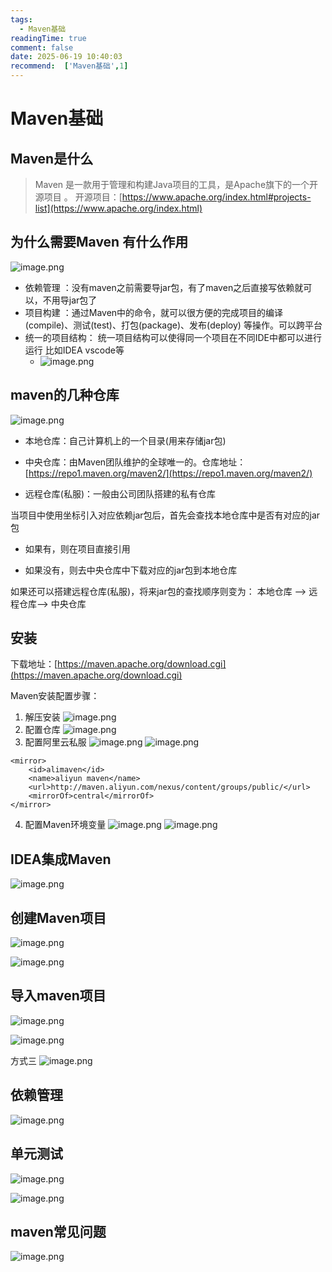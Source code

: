```yaml
---
tags:
  - Maven基础
readingTime: true
comment: false
date: 2025-06-19 10:40:03
recommend:  ['Maven基础',1]
---
```

# Maven基础


## Maven是什么

> Maven 是一款用于管理和构建Java项目的工具，是Apache旗下的一个开源项目 。
> 开源项目：[https://www.apache.org/index.html#projects-list](https://www.apache.org/index.html)


## 为什么需要Maven  有什么作用

![image.png](https://imgsbo.oss-cn-shanghai.aliyuncs.com/undefined20250619104207537.png)

- 依赖管理 ：没有maven之前需要导jar包，有了maven之后直接写依赖就可以，不用导jar包了
- 项目构建 ：通过Maven中的命令，就可以很方便的完成项目的编译(compile)、测试(test)、打包(package)、发布(deploy) 等操作。可以跨平台
- 统一的项目结构： 统一项目结构可以使得同一个项目在不同IDE中都可以进行运行 比如IDEA vscode等
	- ![image.png](https://imgsbo.oss-cn-shanghai.aliyuncs.com/undefined20250619104433074.png)


## maven的几种仓库

![image.png](https://imgsbo.oss-cn-shanghai.aliyuncs.com/undefined20250619104513118.png)
- 本地仓库：自己计算机上的一个目录(用来存储jar包)
    
- 中央仓库：由Maven团队维护的全球唯一的。仓库地址：[https://repo1.maven.org/maven2/](https://repo1.maven.org/maven2/)
    
- 远程仓库(私服)：一般由公司团队搭建的私有仓库


当项目中使用坐标引入对应依赖jar包后，首先会查找本地仓库中是否有对应的jar包

- 如果有，则在项目直接引用
    
- 如果没有，则去中央仓库中下载对应的jar包到本地仓库
    

如果还可以搭建远程仓库(私服)，将来jar包的查找顺序则变为： 本地仓库 --> 远程仓库--> 中央仓库

## 安装

下载地址：[https://maven.apache.org/download.cgi](https://maven.apache.org/download.cgi)


Maven安装配置步骤：

1. 解压安装
		![image.png](https://imgsbo.oss-cn-shanghai.aliyuncs.com/undefined20250619104729388.png)
2. 配置仓库
     ![image.png](https://imgsbo.oss-cn-shanghai.aliyuncs.com/undefined20250619104657358.png)
3. 配置阿里云私服
	    ![image.png](https://imgsbo.oss-cn-shanghai.aliyuncs.com/undefined20250619104801369.png)
		![image.png](https://imgsbo.oss-cn-shanghai.aliyuncs.com/undefined20250619104810441.png)
```
<mirror>  
    <id>alimaven</id>  
    <name>aliyun maven</name>  
    <url>http://maven.aliyun.com/nexus/content/groups/public/</url>
    <mirrorOf>central</mirrorOf>          
</mirror>
```

4. 配置Maven环境变量
		![image.png](https://imgsbo.oss-cn-shanghai.aliyuncs.com/undefined20250619104950004.png)
		![image.png](https://imgsbo.oss-cn-shanghai.aliyuncs.com/undefined20250619105000941.png)

## IDEA集成Maven
![image.png](https://imgsbo.oss-cn-shanghai.aliyuncs.com/undefined20250619105124113.png)


## 创建Maven项目

![image.png](https://imgsbo.oss-cn-shanghai.aliyuncs.com/undefined20250619105147127.png)

![image.png](https://imgsbo.oss-cn-shanghai.aliyuncs.com/undefined20250619105153251.png)

## 导入maven项目

![image.png](https://imgsbo.oss-cn-shanghai.aliyuncs.com/undefined20250619105217841.png)

![image.png](https://imgsbo.oss-cn-shanghai.aliyuncs.com/undefined20250619105225053.png)

方式三
![image.png](https://imgsbo.oss-cn-shanghai.aliyuncs.com/undefined20250619105436338.png)

## 依赖管理

![image.png](https://imgsbo.oss-cn-shanghai.aliyuncs.com/undefined20250619105524469.png)

## 单元测试

![image.png](https://imgsbo.oss-cn-shanghai.aliyuncs.com/undefined20250619105610034.png)

![image.png](https://imgsbo.oss-cn-shanghai.aliyuncs.com/undefined20250619105623568.png)

## maven常见问题

![image.png](https://imgsbo.oss-cn-shanghai.aliyuncs.com/undefined20250619105652891.png)
